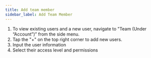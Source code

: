 ```yaml
---
title: Add team member
sidebar_label: Add Team Member
---
```


1. To view existing users and a new user, navigate to "Team (Under “Account”)” from the side menu.
2. Tap the "+" on the top right corner to add new users.
3. Input the user information 
4. Select their access level and permissions
